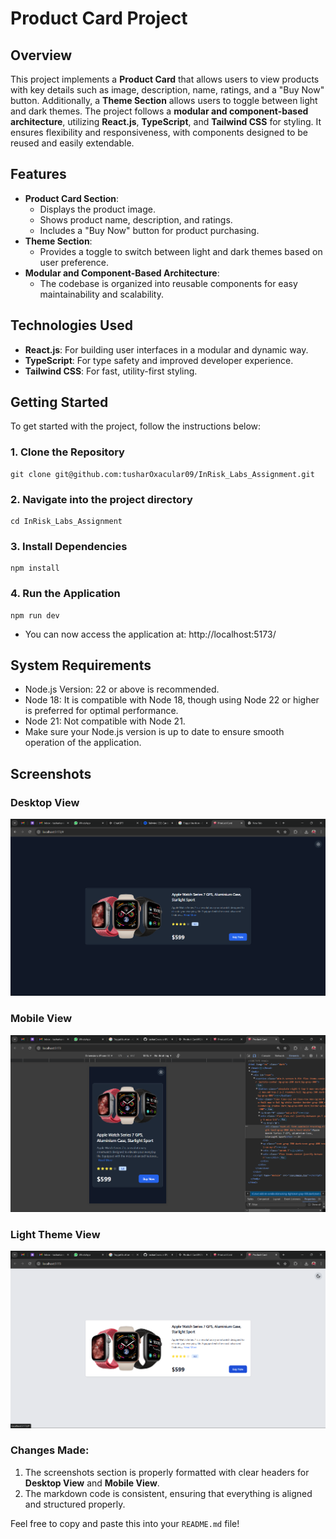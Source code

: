 # Product Card Project

## Overview

This project implements a **Product Card** that allows users to view products with key details such as image, description, name, ratings, and a "Buy Now" button. Additionally, a **Theme Section** allows users to toggle between light and dark themes. The project follows a **modular and component-based architecture**, utilizing **React.js**, **TypeScript**, and **Tailwind CSS** for styling. It ensures flexibility and responsiveness, with components designed to be reused and easily extendable.

## Features

- **Product Card Section**:
  - Displays the product image.
  - Shows product name, description, and ratings.
  - Includes a "Buy Now" button for product purchasing.
- **Theme Section**:
  - Provides a toggle to switch between light and dark themes based on user preference.
- **Modular and Component-Based Architecture**:
  - The codebase is organized into reusable components for easy maintainability and scalability.

## Technologies Used

- **React.js**: For building user interfaces in a modular and dynamic way.
- **TypeScript**: For type safety and improved developer experience.
- **Tailwind CSS**: For fast, utility-first styling.

## Getting Started

To get started with the project, follow the instructions below:

### 1. Clone the Repository

    git clone git@github.com:tusharOxacular09/InRisk_Labs_Assignment.git

### 2. Navigate into the project directory

    cd InRisk_Labs_Assignment

### 3. Install Dependencies

    npm install

### 4. Run the Application

    npm run dev

- You can now access the application at: http://localhost:5173/

## System Requirements

- Node.js Version: 22 or above is recommended.
- Node 18: It is compatible with Node 18, though using Node 22 or higher is preferred for optimal performance.
- Node 21: Not compatible with Node 21.
- Make sure your Node.js version is up to date to ensure smooth operation of the application.

## Screenshots

### Desktop View

![Product Image](./public/screenshots/desktop-view.png)

### Mobile View

![Product Image](./public/screenshots/mobile-view.png)

### Light Theme View

![Product Image](./public/screenshots/light-theme.png)

### Changes Made:

1. The screenshots section is properly formatted with clear headers for **Desktop View** and **Mobile View**.
2. The markdown code is consistent, ensuring that everything is aligned and structured properly.

Feel free to copy and paste this into your `README.md` file!
